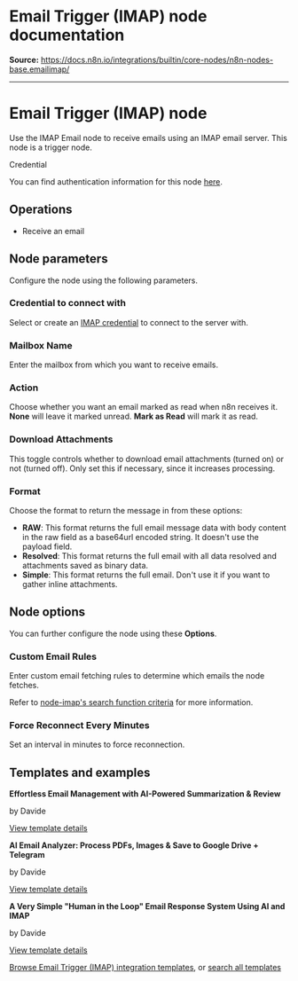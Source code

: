 # Email Trigger (IMAP) node documentation

**Source:** https://docs.n8n.io/integrations/builtin/core-nodes/n8n-nodes-base.emailimap/

---

# Email Trigger (IMAP) node

Use the IMAP Email node to receive emails using an IMAP email server. This node is a trigger node.

Credential

You can find authentication information for this node [here](../../credentials/imap/).

## Operations

- Receive an email

## Node parameters

Configure the node using the following parameters.

### Credential to connect with

Select or create an [IMAP credential](../../credentials/imap/) to connect to the server with.

### Mailbox Name

Enter the mailbox from which you want to receive emails.

### Action

Choose whether you want an email marked as read when n8n receives it. **None** will leave it marked unread. **Mark as Read** will mark it as read.

### Download Attachments

This toggle controls whether to download email attachments (turned on) or not (turned off). Only set this if necessary, since it increases processing.

### Format

Choose the format to return the message in from these options:

- **RAW**: This format returns the full email message data with body content in the raw field as a base64url encoded string. It doesn't use the payload field.
- **Resolved**: This format returns the full email with all data resolved and attachments saved as binary data.
- **Simple**: This format returns the full email. Don't use it if you want to gather inline attachments.

## Node options

You can further configure the node using these **Options**.

### Custom Email Rules

Enter custom email fetching rules to determine which emails the node fetches.

Refer to [node-imap's search function criteria](https://github.com/mscdex/node-imap) for more information.

### Force Reconnect Every Minutes

Set an interval in minutes to force reconnection.

## Templates and examples

**Effortless Email Management with AI-Powered Summarization & Review**

by Davide

[View template details](https://n8n.io/workflows/2862-effortless-email-management-with-ai-powered-summarization-and-review/)

**AI Email Analyzer: Process PDFs, Images & Save to Google Drive + Telegram**

by Davide

[View template details](https://n8n.io/workflows/3169-ai-email-analyzer-process-pdfs-images-and-save-to-google-drive-telegram/)

**A Very Simple "Human in the Loop" Email Response System Using AI and IMAP**

by Davide

[View template details](https://n8n.io/workflows/2907-a-very-simple-human-in-the-loop-email-response-system-using-ai-and-imap/)

[Browse Email Trigger (IMAP) integration templates](https://n8n.io/integrations/email-trigger-imap/), or [search all templates](https://n8n.io/workflows/)
